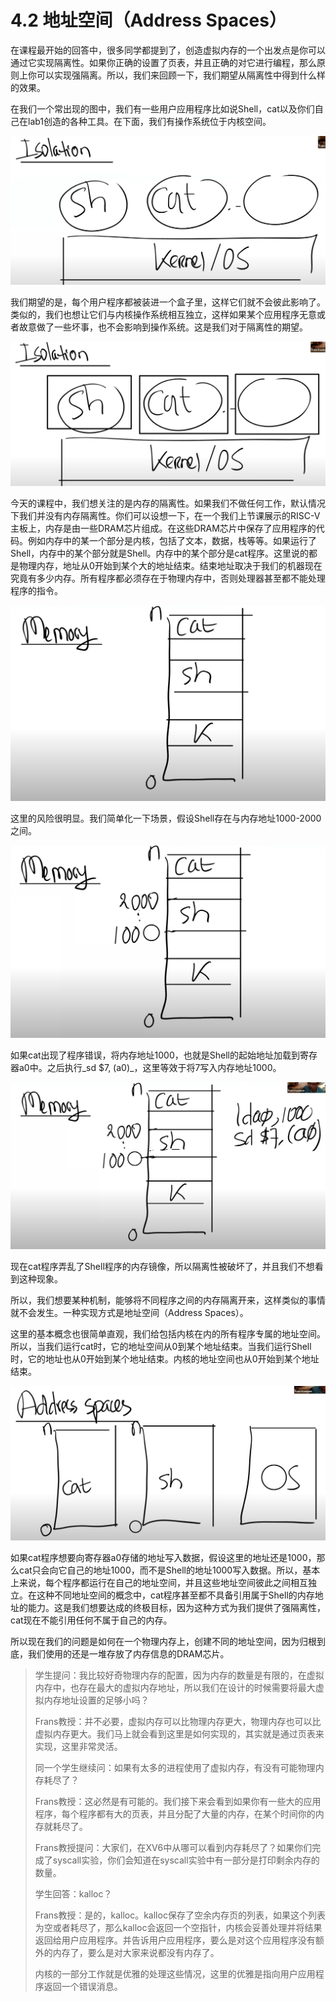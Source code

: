 # 4.2 地址空间（Address Spaces）

在课程最开始的回答中，很多同学都提到了，创造虚拟内存的一个出发点是你可以通过它实现隔离性。如果你正确的设置了页表，并且正确的对它进行编程，那么原则上你可以实现强隔离。所以，我们来回顾一下，我们期望从隔离性中得到什么样的效果。

在我们一个常出现的图中，我们有一些用户应用程序比如说Shell，cat以及你们自己在lab1创造的各种工具。在下面，我们有操作系统位于内核空间。

![](../.gitbook/assets/image%20%28141%29.png)

我们期望的是，每个用户程序都被装进一个盒子里，这样它们就不会彼此影响了。类似的，我们也想让它们与内核操作系统相互独立，这样如果某个应用程序无意或者故意做了一些坏事，也不会影响到操作系统。这是我们对于隔离性的期望。

![](../.gitbook/assets/image%20%28164%29.png)

今天的课程中，我们想关注的是内存的隔离性。如果我们不做任何工作，默认情况下我们并没有内存隔离性。你们可以设想一下，在一个我们上节课展示的RISC-V主板上，内存是由一些DRAM芯片组成。在这些DRAM芯片中保存了应用程序的代码。例如内存中的某一个部分是内核，包括了文本，数据，栈等等。如果运行了Shell，内存中的某个部分就是Shell。内存中的某个部分是cat程序。这里说的都是物理内存，地址从0开始到某个大的地址结束。结束地址取决于我们的机器现在究竟有多少内存。所有程序都必须存在于物理内存中，否则处理器甚至都不能处理程序的指令。

![](../.gitbook/assets/image%20%28173%29.png)

这里的风险很明显。我们简单化一下场景，假设Shell存在与内存地址1000-2000之间。

![](../.gitbook/assets/image%20%28150%29.png)

如果cat出现了程序错误，将内存地址1000，也就是Shell的起始地址加载到寄存器a0中。之后执行_sd $7, \(a0\)_，这里等效于将7写入内存地址1000。

![](../.gitbook/assets/image%20%28152%29.png)

现在cat程序弄乱了Shell程序的内存镜像，所以隔离性被破坏了，并且我们不想看到这种现象。

所以，我们想要某种机制，能够将不同程序之间的内存隔离开来，这样类似的事情就不会发生。一种实现方式是地址空间（Address Spaces）。

这里的基本概念也很简单直观，我们给包括内核在内的所有程序专属的地址空间。所以，当我们运行cat时，它的地址空间从0到某个地址结束。当我们运行Shell时，它的地址也从0开始到某个地址结束。内核的地址空间也从0开始到某个地址结束。

![](../.gitbook/assets/image%20%28140%29.png)

如果cat程序想要向寄存器a0存储的地址写入数据，假设这里的地址还是1000，那么cat只会向它自己的地址1000，而不是Shell的地址1000写入数据。所以，基本上来说，每个程序都运行在自己的地址空间，并且这些地址空间彼此之间相互独立。在这种不同地址空间的概念中，cat程序甚至都不具备引用属于Shell的内存地址的能力。这是我们想要达成的终极目标，因为这种方式为我们提供了强隔离性，cat现在不能引用任何不属于自己的内存。

所以现在我们的问题是如何在一个物理内存上，创建不同的地址空间，因为归根到底，我们使用的还是一堆存放了内存信息的DRAM芯片。

> 学生提问：我比较好奇物理内存的配置，因为内存的数量是有限的，在虚拟内存中，也存在最大的虚拟内存地址，所以我们在设计的时候需要将最大虚拟内存地址设置的足够小吗？
>
> Frans教授：并不必要，虚拟内存可以比物理内存更大，物理内存也可以比虚拟内存更大。我们马上就会看到这里是如何实现的，其实就是通过页表来实现，这里非常灵活。
>
> 同一个学生继续问：如果有太多的进程使用了虚拟内存，有没有可能物理内存耗尽了？
>
> Frans教授：这必然是有可能的。我们接下来会看到如果你有一些大的应用程序，每个程序都有大的页表，并且分配了大量的内存，在某个时间你的内存就耗尽了。
>
> Frans教授提问：大家们，在XV6中从哪可以看到内存耗尽了？如果你们完成了syscall实验，你们会知道在syscall实验中有一部分是打印剩余内存的数量。
>
> 学生回答：kalloc？
>
> Frans教授：是的，kalloc。kalloc保存了空余内存页的列表，如果这个列表为空或者耗尽了，那么kalloc会返回一个空指针，内核会妥善处理并将结果返回给用户应用程序。并告诉用户应用程序，要么是对这个应用程序没有额外的内存了，要么是对大家来说都没有内存了。
>
> 内核的一部分工作就是优雅的处理这些情况，这里的优雅是指向用户应用程序返回一个错误消息。




